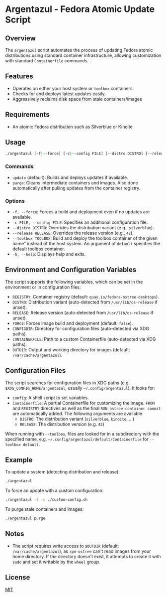 # Argentazul - Fedora Atomic Update Script

## Overview

The `argentazul` script automates the process of updating Fedora atomic
distributions using standard container infrastructure, allowing
customization with standard `Containerfile` commands.

## Features

- Operates on either your host system or `toolbox` containers.
- Checks for and deploys latest updates easily.
- Aggressively reclaims disk space from stale containers/images

## Requirements

- An atomic Fedora distribution such as Silverblue or Kinoite

## Usage

```bash
./argentazul [-f|--force] [-c|--config FILE] [--distro DISTRO] [--release RELEASE] [--toolbox TOOLBOX] [purge|update]
```

### Commands

- `update` (default): Builds and deploys updates if available.
- `purge`: Cleans intermediate containers and images.  Also done automatically
  after pulling updates from the container registry.

### Options

- `-f, --force`: Forces a build and deployment even if no updates are
  available.
- `-c FILE, --config FILE`: Specifies an additional configuration file.
- `--distro DISTRO`: Overrides the distribution variant (e.g., `silverblue`).
- `--release RELEASE`: Overrides the release version (e.g., `42`).
- `--toolbox TOOLBOX`: Build and deploy the toolbox container of the given name"
  instead of the host system. An argument of `default` specifies the default toolbox
  container.
- `-h, --help`: Displays help and exits.

## Environment and Configuration Variables

The script supports the following variables, which can be set in the
environment or in configuration files:
- `REGISTRY`: Container registry (default: `quay.io/fedora-ostree-desktops`).
- `DISTRO`: Distribution variant (auto-detected from `/usr/lib/os-release` if
  unset).
- `RELEASE`: Release version (auto-detected from `/usr/lib/os-release` if
  unset).
- `FORCE`: Forces image build and deployment (default: `false`).
- `CONFIGDIR`: Directory for configuration files (auto-detected via XDG paths).
- `CONTAINERFILE`: Path to a custom Containerfile (auto-detected via XDG
  paths).
- `OUTDIR`: Output and working directory for images (default:
  `/var/cache/argentazul`).

## Configuration Files

The script searches for configuration files in XDG paths (e.g.
`$XDG_CONFIG_HOME/argentazul`, usually `~/.config/argentazul`). It looks for:
- `config`: A shell script to set variables.
- `Containerfile`: A partial Containerfile for customizing the image. `FROM`
  and `REGISTRY` directives as well as the final `RUN ostree container
  commit` are automatically added.  The following arguments are available:
    * `DISTRO`: The distribution variant (`silverblue`, `kinoite`, ...)
    * `RELEASE`: The distribution version (e.g. `42`)

When running with `--toolbox`, files are looked for in a subdirectory with
the specified name, e.g. `~/.config/argentazul/default/Containerfile` for
`--toolbox default`.

## Example
To update a system (detecting distribution and release):
```bash
./argentazul
```

To force an update with a custom configuration:
```bash
./argentazul -f -c ./custom-config.sh
```

To purge stale containers and images:
```bash
./argentazul purge
```

## Notes

- The script requires write access to `$OUTDIR` (default:
  `/var/cache/argentazul`), as `rpm-ostree` can't read images from your home
  directory. If the directory doesn't exist, it attempts to create it with
  `sudo` and set it writable by the `wheel` group.

## License
[MIT](License)
